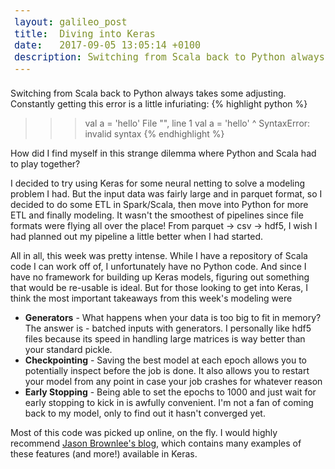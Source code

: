 ```yaml
---
layout: galileo_post
title:  Diving into Keras 
date:   2017-09-05 13:05:14 +0100
description: Switching from Scala back to Python always takes some...
---
```

<style>
pre code {
	font-size: 15px;
}
pre {
	padding: 6px;
}

</style>


Switching from Scala back to Python always takes some adjusting. Constantly getting this error is a little infuriating:
{% highlight python %}
>>> val a = 'hello'
  File "<stdin>", line 1
    val a = 'hello'
        ^
SyntaxError: invalid syntax
{% endhighlight %}

How did I find myself in this strange dilemma where Python and Scala had to play together?

I decided to try using Keras for some neural netting to solve a modeling problem I had. But the input data was fairly large and in parquet format, so I decided to do some ETL in Spark/Scala, then move into Python for more ETL and finally modeling. It wasn't the smoothest of pipelines since file formats were flying all over the place! From parquet -> csv -> hdf5, I wish I had planned out my pipeline a little better when I had started.

All in all, this week was pretty intense. While I have a repository of Scala code I can work off of, I unfortunately have no Python code. And since I have no framework for building up Keras models, figuring out something that would be re-usable is ideal. But for those looking to get into Keras, I think the most important takeaways from this week's modeling were

* **Generators** - What happens when your data is too big to fit in memory? The answer is - batched inputs with generators. I personally like hdf5 files because its speed in handling large matrices is way better than your standard pickle.
* **Checkpointing** - Saving the best model at each epoch allows you to potentially inspect before the job is done. It also allows you to restart your model from any point in case your job crashes for whatever reason
* **Early Stopping** - Being able to set the epochs to 1000 and just wait for early stopping to kick in is awfully convenient. I'm not a fan of coming back to my model, only to find out it hasn't converged yet.

Most of this code was picked up online, on the fly. I would highly recommend [Jason Brownlee's blog](https://machinelearningmastery.com/check-point-deep-learning-models-keras/), which contains many examples of these features (and more!) available in Keras.